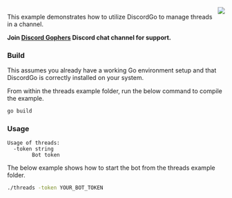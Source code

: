<img align="right" src="/docs/img/discordgo.svg">

This example demonstrates how to utilize DiscordGo to manage threads
in a channel.

**Join [Discord Gophers](https://discord.gg/0f1SbxBZjYoCtNPP)
Discord chat channel for support.**

### Build

This assumes you already have a working Go environment setup and that
DiscordGo is correctly installed on your system.

From within the threads example folder, run the below command to compile the
example.

```sh
go build
```

### Usage

```
Usage of threads:
  -token string
    	Bot token
```

The below example shows how to start the bot from the threads example folder.

```sh
./threads -token YOUR_BOT_TOKEN
```
